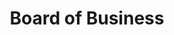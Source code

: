 ---
menus: 
    main:
        parent: Teams
title: Board of Business
full_title: Board of Business
weight: 60
draft: true
---